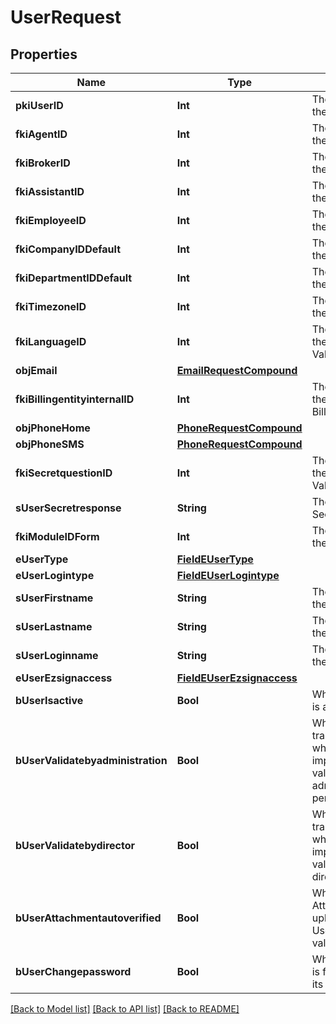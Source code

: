 # UserRequest

## Properties
Name | Type | Description | Notes
------------ | ------------- | ------------- | -------------
**pkiUserID** | **Int** | The unique ID of the User | [optional] 
**fkiAgentID** | **Int** | The unique ID of the Agent. | [optional] 
**fkiBrokerID** | **Int** | The unique ID of the Broker. | [optional] 
**fkiAssistantID** | **Int** | The unique ID of the Assistant. | [optional] 
**fkiEmployeeID** | **Int** | The unique ID of the Employee. | [optional] 
**fkiCompanyIDDefault** | **Int** | The unique ID of the Company | 
**fkiDepartmentIDDefault** | **Int** | The unique ID of the Department | 
**fkiTimezoneID** | **Int** | The unique ID of the Timezone | 
**fkiLanguageID** | **Int** | The unique ID of the Language.  Valid values:  |Value|Description| |-|-| |1|French| |2|English| | 
**objEmail** | [**EmailRequestCompound**](EmailRequestCompound.md) |  | 
**fkiBillingentityinternalID** | **Int** | The unique ID of the Billingentityinternal. | 
**objPhoneHome** | [**PhoneRequestCompound**](PhoneRequestCompound.md) |  | [optional] 
**objPhoneSMS** | [**PhoneRequestCompound**](PhoneRequestCompound.md) |  | [optional] 
**fkiSecretquestionID** | **Int** | The unique ID of the Secretquestion.  Valid values:  |Value|Description| |-|-| |1|The name of the hospital in which you were born| |2|The name of your grade school| |3|The last name of your favorite teacher| |4|Your favorite sports team| |5|Your favorite TV show| |6|Your favorite movie| |7|The name of the street on which you grew up| |8|The name of your first employer| |9|Your first car| |10|Your favorite food| |11|The name of your first pet| |12|Favorite musician/band| |13|What instrument you play| |14|Your father&#39;s middle name| |15|Your mother&#39;s maiden name| |16|Name of your eldest child| |17|Your spouse&#39;s middle name| |18|Favorite restaurant| |19|Childhood nickname| |20|Favorite vacation destination| |21|Your boat&#39;s name| |22|Date of Birth (YYYY-MM-DD)| |22|Secret Code| |22|Your reference code| | [optional] 
**sUserSecretresponse** | **String** | The answer to the Secretquestion | [optional] 
**fkiModuleIDForm** | **Int** | The unique ID of the Module | [optional] 
**eUserType** | [**FieldEUserType**](FieldEUserType.md) |  | 
**eUserLogintype** | [**FieldEUserLogintype**](FieldEUserLogintype.md) |  | 
**sUserFirstname** | **String** | The first name of the user | 
**sUserLastname** | **String** | The last name of the user | 
**sUserLoginname** | **String** | The login name of the User. | 
**eUserEzsignaccess** | [**FieldEUserEzsignaccess**](FieldEUserEzsignaccess.md) |  | 
**bUserIsactive** | **Bool** | Whether the User is active or not | 
**bUserValidatebyadministration** | **Bool** | Whether if the transactions in which the User is implicated must be validated by administrative personnel or not | [optional] 
**bUserValidatebydirector** | **Bool** | Whether if the transactions in which the User is implicated must be validated by a director or not | [optional] 
**bUserAttachmentautoverified** | **Bool** | Whether if Attachments uploaded by the User must be validated or not | [optional] 
**bUserChangepassword** | **Bool** | Whether if the User is forced to change its password | [optional] 

[[Back to Model list]](../README.md#documentation-for-models) [[Back to API list]](../README.md#documentation-for-api-endpoints) [[Back to README]](../README.md)


